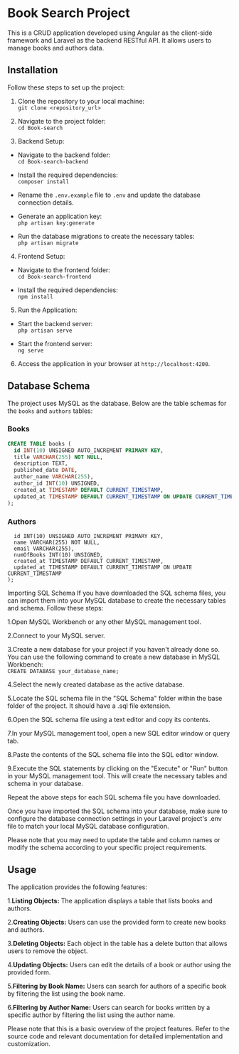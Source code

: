 # Book Search Project

This is a CRUD application developed using Angular as the client-side framework and Laravel as the backend RESTful API. It allows users to manage books and authors data.

## Installation

Follow these steps to set up the project:

1. Clone the repository to your local machine:  
```git clone <repository_url>```  
  
  
2. Navigate to the project folder:  
```cd Book-search```  
  
  
3. Backend Setup:  
- Navigate to the backend folder:  
```cd Book-search-backend```  
  
- Install the required dependencies:  
```composer install```  
- Rename the `.env.example` file to `.env` and update the database connection details.

- Generate an application key:  
```php artisan key:generate```  
- Run the database migrations to create the necessary tables:  
```php artisan migrate```  
  
4. Frontend Setup:  
- Navigate to the frontend folder:  
```cd Book-search-frontend```  
 
- Install the required dependencies:  
```npm install```  
  
  
5. Run the Application:  
- Start the backend server:  
```php artisan serve```  
 
- Start the frontend server:  
```ng serve```  

6. Access the application in your browser at `http://localhost:4200`.  
## Database Schema

The project uses MySQL as the database. Below are the table schemas for the `books` and `authors` tables:

### Books

```sql
CREATE TABLE books (
  id INT(10) UNSIGNED AUTO_INCREMENT PRIMARY KEY,
  title VARCHAR(255) NOT NULL,
  description TEXT,
  published_date DATE,
  author_name VARCHAR(255),
  author_id INT(10) UNSIGNED,
  created_at TIMESTAMP DEFAULT CURRENT_TIMESTAMP,
  updated_at TIMESTAMP DEFAULT CURRENT_TIMESTAMP ON UPDATE CURRENT_TIMESTAMP
);
```  
  
### Authors  
  
```CREATE TABLE authors (
  id INT(10) UNSIGNED AUTO_INCREMENT PRIMARY KEY,
  name VARCHAR(255) NOT NULL,
  email VARCHAR(255),
  numOfBooks INT(10) UNSIGNED,
  created_at TIMESTAMP DEFAULT CURRENT_TIMESTAMP,
  updated_at TIMESTAMP DEFAULT CURRENT_TIMESTAMP ON UPDATE CURRENT_TIMESTAMP
);
```  
  
Importing SQL Schema
If you have downloaded the SQL schema files, you can import them into your MySQL database to create the necessary tables and schema. Follow these steps:

1.Open MySQL Workbench or any other MySQL management tool.  
  
  
2.Connect to your MySQL server.  
  
  
3.Create a new database for your project if you haven't already done so. You can use the following command to create a new database in MySQL Workbench:    
```CREATE DATABASE your_database_name;```  
  
4.Select the newly created database as the active database. 
  
  
5.Locate the SQL schema file in the "SQL Schema" folder within the base folder of the project. It should have a .sql file extension.  
  
  
6.Open the SQL schema file using a text editor and copy its contents.  
  
  
7.In your MySQL management tool, open a new SQL editor window or query tab.   
  
  
8.Paste the contents of the SQL schema file into the SQL editor window.  
  
  
9.Execute the SQL statements by clicking on the "Execute" or "Run" button in your MySQL management tool. This will create the necessary tables and schema in your database.  
  
  
Repeat the above steps for each SQL schema file you have downloaded.

Once you have imported the SQL schema into your database, make sure to configure the database connection settings in your Laravel project's .env file to match your local MySQL database configuration.  
  

Please note that you may need to update the table and column names or modify the schema according to your specific project requirements.


  
## Usage  
  
The application provides the following features:

1.**Listing Objects:** The application displays a table that lists books and authors.

2.**Creating Objects:** Users can use the provided form to create new books and authors.

3.**Deleting Objects:** Each object in the table has a delete button that allows users to remove the object.

4.**Updating Objects:** Users can edit the details of a book or author using the provided form.

5.**Filtering by Book Name:** Users can search for authors of a specific book by filtering the list using the book name.

6.**Filtering by Author Name:** Users can search for books written by a specific author by filtering the list using the author name.  
  
Please note that this is a basic overview of the project features. Refer to the source code and relevant documentation for detailed implementation and customization.


 

 


 

 

 

